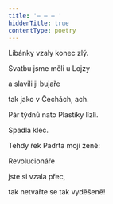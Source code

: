 ```yaml
---
title: '– – – '
hiddenTitle: true
contentType: poetry
---
```


Líbánky vzaly konec zlý.

Svatbu jsme měli u Lojzy

a slavili ji bujaře

tak jako v Čechách, ach.

Pár týdnů nato Plastiky lízli.

Spadla klec.

Tehdy řek Padrta mojí ženě:

Revolucionáře

jste si vzala přec,

tak netvařte se tak vyděšeně!
